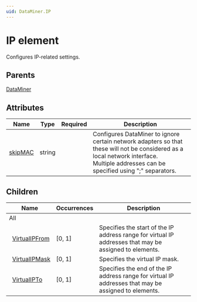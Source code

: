 ```yaml
---
uid: DataMiner.IP
---
```


# IP element

Configures IP-related settings.

## Parents

[DataMiner](xref:DataMiner)

## Attributes

| Name | Type | Required | Description |
| --- | --- | --- | --- |
| [skipMAC](xref:DataMiner.IP-skipMAC) | string |  | Configures DataMiner to ignore certain network adapters so that these will not be considered as a local network interface.<br>Multiple addresses can be specified using ";" separators. |

## Children

| Name | Occurrences | Description |
| --- | --- | --- |
| All |  |  |
| &#160;&#160;[VirtualIPFrom](xref:DataMiner.IP.VirtualIPFrom) | [0, 1] | Specifies the start of the IP address range for virtual IP addresses that may be assigned to elements. |
| &#160;&#160;[VirtualIPMask](xref:DataMiner.IP.VirtualIPMask) | [0, 1] | Specifies the virtual IP mask. |
| &#160;&#160;[VirtualIPTo](xref:DataMiner.IP.VirtualIPTo) | [0, 1] | Specifies the end of the IP address range for virtual IP addresses that may be assigned to elements. |
